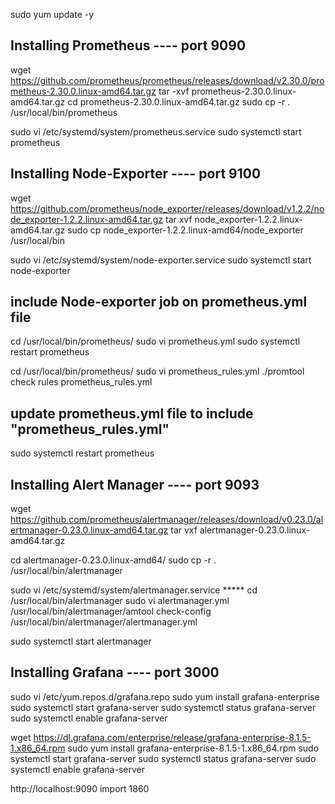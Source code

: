 sudo yum update -y

## Installing Prometheus   ---- port 9090
wget https://github.com/prometheus/prometheus/releases/download/v2.30.0/prometheus-2.30.0.linux-amd64.tar.gz
tar -xvf prometheus-2.30.0.linux-amd64.tar.gz
cd prometheus-2.30.0.linux-amd64.tar.gz
sudo cp -r . /usr/local/bin/prometheus

sudo vi /etc/systemd/system/prometheus.service
sudo systemctl start prometheus

## Installing Node-Exporter ---- port  9100
wget https://github.com/prometheus/node_exporter/releases/download/v1.2.2/node_exporter-1.2.2.linux-amd64.tar.gz
tar xvf node_exporter-1.2.2.linux-amd64.tar.gz
sudo cp node_exporter-1.2.2.linux-amd64/node_exporter /usr/local/bin

sudo vi /etc/systemd/system/node-exporter.service
sudo systemctl start node-exporter

## include Node-exporter job on prometheus.yml file
cd /usr/local/bin/prometheus/
sudo vi prometheus.yml
sudo systemctl restart prometheus

cd /usr/local/bin/prometheus/
sudo vi prometheus_rules.yml
./promtool check rules prometheus_rules.yml

## update prometheus.yml file to include "prometheus_rules.yml"
sudo systemctl restart prometheus

## Installing Alert Manager  ---- port 9093
wget https://github.com/prometheus/alertmanager/releases/download/v0.23.0/alertmanager-0.23.0.linux-amd64.tar.gz
tar vxf alertmanager-0.23.0.linux-amd64.tar.gz

cd alertmanager-0.23.0.linux-amd64/
sudo cp -r . /usr/local/bin/alertmanager

sudo vi /etc/systemd/system/alertmanager.service *****
cd /usr/local/bin/alertmanager
sudo vi alertmanager.yml
/usr/local/bin/alertmanager/amtool check-config /usr/local/bin/alertmanager/alertmanager.yml

sudo systemctl start alertmanager

## Installing Grafana ---- port 3000
sudo vi /etc/yum.repos.d/grafana.repo
sudo yum install grafana-enterprise
sudo systemctl start grafana-server
sudo systemctl status grafana-server
sudo systemctl enable grafana-server

wget https://dl.grafana.com/enterprise/release/grafana-enterprise-8.1.5-1.x86_64.rpm
sudo yum install grafana-enterprise-8.1.5-1.x86_64.rpm
sudo systemctl start grafana-server
sudo systemctl status grafana-server
sudo systemctl enable grafana-server

http://localhost:9090
import 1860